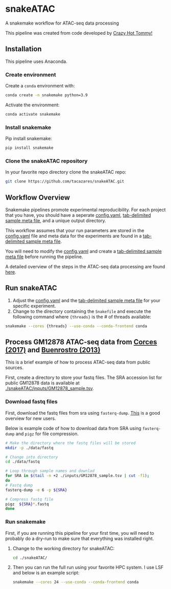 # snakeATAC

A snakemake workflow for ATAC-seq data processing

This pipeline was created from code developed by [Crazy Hot Tommy!](https://github.com/crazyhottommy?tab=repositories)

## Installation

This pipeline uses Anaconda.

### Create environment

Create a `conda` environment with:

```bash
conda create -n snakemake python=3.9
```

Activate the environment:

```bash
conda activate snakemake
```

### Install snakemake

Pip install snakemake:

```bash
pip install snakemake
```

### Clone the snakeATAC repository

In your favorite repo directory clone the snakeATAC repo:

```bash
git clone https://github.com/tacazares/snakeATAC.git
```

## Workflow Overview

Snakemake pipelines promote experimental reproducibility. For each project that you have, you should have a seperate [config.yaml](docs/config_yaml.md), [tab-delimited sample meta file](docs/meta_file.md), and a unique output directory.

This workflow assumes that your run parameters are stored in the [config.yaml](docs/config_yaml.md) file and meta data for the experiments are found in a [tab-delimited sample meta file](docs/meta_file.md).

You will need to modify the [config.yaml](docs/config_yaml.md) and create a [tab-delimited sample meta file](docs/meta_file.md) before running the pipeline.

A detailed overview of the steps in the ATAC-seq data processing are found [here](docs/ATAC_processing.md).

## Run snakeATAC

1) Adjust the [config.yaml](docs/config_yaml.md) and the [tab-delimited sample meta file](docs/meta_file.md) for your specific experiment.
2) Change to the directory containing the `Snakefile` and execute the following command where `{threads}` is the # of threads available:

```bash
snakemake --cores {threads} --use-conda --conda-frontend conda
```

## Process GM12878 ATAC-seq data from [Corces (2017)](https://www.nature.com/articles/nmeth.4396) and [Buenrostro (2013)](https://www.nature.com/articles/nmeth.2688)

This is a brief example of how to process ATAC-seq data from public sources. 

First, create a directory to store your fastq files. The SRA accession list for public GM12878 data is available at [./snakeATAC/inputs/GM12878_sample.tsv](./inputs/GM12878_sample.tsv).

### Download fastq files

First, download the fastq files from sra using `fasterq-dump`. [This](https://rnnh.github.io/bioinfo-notebook/docs/fasterq-dump.html) is a good overview for new users.

Below is example code of how to download data from SRA using `fasterq-dump` and `pigz` for file compression.

```bash
# Make the directory where the fastq files will be stored
mkdir -p ./data/fastq

# Change into directory
cd ./data/fastq

# Loop through sample names and downlad
for SRA in $(tail -n +2 ./inputs/GM12878_sample.tsv | cut -f1);
do
# Fastq dump
fasterq-dump -e 6 -p ${SRA}

# Compress fastq file
pigz  ${SRA}*.fastq
done
```

### Run snakemake

First, if you are running this pipeline for your first time, you will need to probably do a dry-run to make sure that everything was installed right.

1) Change to the working directory for snakeATAC:

   ```bash
   cd ./snakeATAC/
   ```

2) Then you can run the full run using your favorite HPC system. I use LSF and below is an example script:

   ```bash
   snakemake --cores 24 --use-conda --conda-frontend conda
   ```

